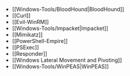 - [[Windows-Tools/BloodHound|BloodHound]]
- [[Curl]]
- [[Evil-WinRM]]
- [[Windows-Tools/Impacket|Impacket]]
- [[Mimikatz]]
- [[PowerShell-Empire]]
- [[PSExec]]
- [[Responder]]
- [[Windows Lateral Movement and Pivoting]]
- [[Windows-Tools/WinPEAS|WinPEAS]]